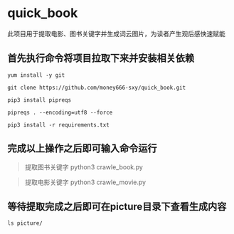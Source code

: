# quick_book
此项目用于提取电影、图书关键字并生成词云图片，为读者产生观后感快速赋能

## 首先执行命令将项目拉取下来并安装相关依赖
```
yum install -y git 

git clone https://github.com/money666-sxy/quick_book.git

pip3 install pipreqs

pipreqs . --encoding=utf8 --force

pip3 install -r requirements.txt
```
## 完成以上操作之后即可输入命令运行

> 提取图书关键字
> python3 crawle_book.py

> 提取电影关键字
> python3 crawle_movie.py

## 等待提取完成之后即可在picture目录下查看生成内容
```
ls picture/
```
